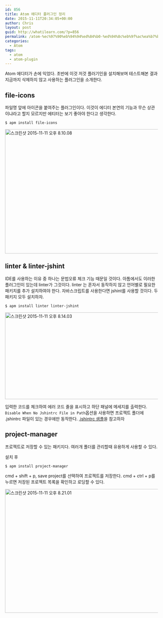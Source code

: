 ```yaml
---
id: 856
title: Atom 에디터 플러그인 정리
date: 2015-11-11T20:34:05+00:00
author: Chris
layout: post
guid: http://whatilearn.com/?p=856
permalink: /atom-%ec%97%90%eb%94%94%ed%84%b0-%ed%94%8c%eb%9f%ac%ea%b7%b8%ec%9d%b8-%ec%a0%95%eb%a6%ac/
categories:
  - Atom
tags:
  - atom
  - atom-plugin
---
```

Atom 에디터가 손에 익었다. 초반에 이것 저것 플러기인을 설치해보며 테스트해본 결과 지금까지 삭제하지 않고 사용하는 플러그인을 소개한다.

<h2>file-icons</h2>

파일명 앞에 아이콘을 붙여주는 플러그인이다. 이것이 에디터 본연의 기능과 무슨 상관이냐라고 할지 모르지만 에티터는 보기 좋아야 한다고 생각한다.

<pre><code>$ apm install file-icons
</code></pre>

<a href="http://whatilearn.com/wp-content/uploads/2015/11/스크린샷-2015-11-11-오후-8.10.08.png"><img class="alignnone size-large wp-image-858" src="http://whatilearn.com/wp-content/uploads/2015/11/스크린샷-2015-11-11-오후-8.10.08-1024x656.png" alt="스크린샷 2015-11-11 오후 8.10.08" width="640" height="410" /></a>

<h2>linter &amp; linter-jshint</h2>

IDE를 사용하는 이유 중 하나는 문법오류 체크 기능 때문일 것이다. 아톰에서도 이러한 플러그인이 있는데 linter가 그것이다. linter 는 혼자서 동작하지 않고 언어별로 필요한 패키치를 추가 설치하여야 한다. 자바스크립트를 사용한다면 jshint를 사용할 것이다. 두 패키지 모두 설치하자.

<pre><code>$ apm install linter linter-jshint
</code></pre>

<a href="http://whatilearn.com/wp-content/uploads/2015/11/스크린샷-2015-11-11-오후-8.14.03.png"><img class="alignnone size-large wp-image-859" src="http://whatilearn.com/wp-content/uploads/2015/11/스크린샷-2015-11-11-오후-8.14.03-1024x458.png" alt="스크린샷 2015-11-11 오후 8.14.03" width="640" height="286" /></a>

입력한 코드를 체크하여 에러 코드 줄을 표시하고 하단 패널에 메세지를 출력한다. <code>Disable When No Jshintrc File in Path</code>옵션을 사용하면 프로젝트 폴더에 .jshintrc 파일이 있는 경우에만 동작한다. <a href="https://gist.github.com/jeonghwan-kim/7be4d6bf7622fba126ab">.jshintrc 샘플</a>을 참고하자

<h2>project-manager</h2>

프로젝트로 저장할 수 있는 패키지다. 여러개 폴더를 관리할때 유용하게 사용할 수 있다.

설치 후

<pre><code>$ apm install project-manager
</code></pre>

cmd + shift + p, save project를 선택하여 프로젝트를 저장한다. cmd + ctrl + p를 누르면 저장된 프로젝트 목록을 확인하고 로딩할 수 있다.

<a href="http://whatilearn.com/wp-content/uploads/2015/11/스크린샷-2015-11-11-오후-8.21.01.png"><img class="alignnone size-large wp-image-860" src="http://whatilearn.com/wp-content/uploads/2015/11/스크린샷-2015-11-11-오후-8.21.01-1024x653.png" alt="스크린샷 2015-11-11 오후 8.21.01" width="640" height="408" /></a>

&nbsp;
